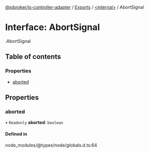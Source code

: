 [@iobroker/js-controller-adapter](../README.md) / [Exports](../modules.md) / [<internal\>](../modules/internal_.md) / AbortSignal

# Interface: AbortSignal

[<internal>](../modules/internal_.md).AbortSignal

## Table of contents

### Properties

- [aborted](internal_.AbortSignal.md#aborted)

## Properties

### aborted

• `Readonly` **aborted**: `boolean`

#### Defined in

node_modules/@types/node/globals.d.ts:64
